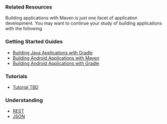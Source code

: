 ### Related Resources

Building applications with Maven is just one facet of application development. You may want to continue your study of building applications with the following

### Getting Started Guides

* [Building Java Applications with Gradle][gs-gradle]
* [Building Android Applications with Maven][gs-maven-android]
* [Building Android Applications with Gradle][gs-gradle-android]

[gs-gradle]: /guides/gs/gradle/
[gs-maven-android]: /guides/gs/maven-android/
[gs-gradle-android]: /guides/gs/gradle-android/

### Tutorials

* [Tutorial TBD][tut-tbd]

[tut-tbd]: /guides/tutorials/tbd

### Understanding

* [REST][u-rest]
* [JSON][u-json]

[u-rest]: /understanding/REST
[u-json]: /understanding/JSON
